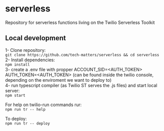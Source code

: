 # serverless
Repository for serverless functions living on the Twilio Serverless Toolkit

## Local development

1- Clone repository:  
`git clone https://github.com/tech-matters/serverless && cd serverless`  
2- Install dependencies:  
`npm install`  
3- create a .env file with propper ACCOUNT_SID=<AUTH_TOKEN> AUTH_TOKEN=<AUTH_TOKEN> (can be found inside the twilio console, depending on the enviroment we want to deploy to)  
4- run typescript compiler (as Twilio ST serves the .js files) and start local server:  
`npm start`  

For help on twilio-run commands rur:  
`npm run tr -- help`  
   
To deploy:  
`npm run tr -- deploy`  


